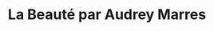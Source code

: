 ---
title: "La Beauté par Audrey Marres"
url: /colombiers/la-beaute-par-audrey-marres/
shop: beauté
---